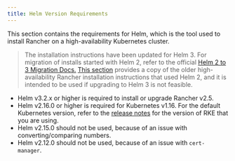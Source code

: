 ```yaml
---
title: Helm Version Requirements
---
```


<head>
  <link rel="canonical" href="https://ranchermanager.docs.rancher.com/getting-started/installation-and-upgrade/resources/helm-version-requirements"/>
</head>

This section contains the requirements for Helm, which is the tool used to install Rancher on a high-availability Kubernetes cluster.

> The installation instructions have been updated for Helm 3. For migration of installs started with Helm 2, refer to the official [Helm 2 to 3 Migration Docs.](https://helm.sh/blog/migrate-from-helm-v2-to-helm-v3/) [This section](https://github.com/rancher/rancher-docs/tree/main/archived_docs/en/version-2.0-2.4/getting-started/installation-and-upgrade/advanced-options/advanced-use-cases/helm2/helm2.md) provides a copy of the older high-availability Rancher installation instructions that used Helm 2, and it is intended to be used if upgrading to Helm 3 is not feasible.

- Helm v3.2.x or higher is required to install or upgrade Rancher v2.5.
- Helm v2.16.0 or higher is required for Kubernetes v1.16. For the default Kubernetes version, refer to the [release notes](https://github.com/rancher/rke/releases) for the version of RKE that you are using.
- Helm v2.15.0 should not be used, because of an issue with converting/comparing numbers.
- Helm v2.12.0 should not be used, because of an issue with `cert-manager`.
